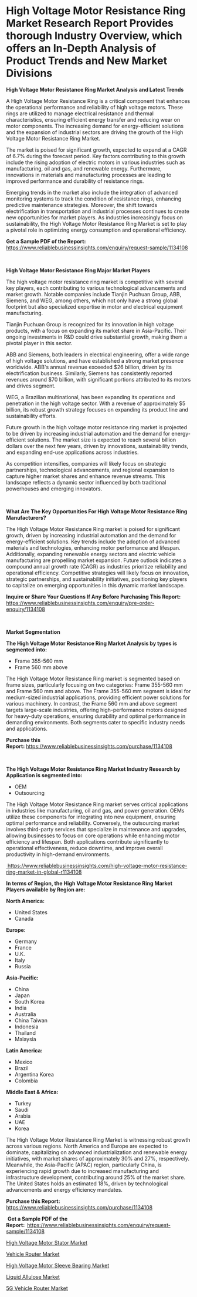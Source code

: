 <p><h1>High Voltage Motor Resistance Ring Market Research Report Provides thorough Industry Overview, which offers an In-Depth Analysis of Product Trends and New Market Divisions</h1></p><p><strong>High Voltage Motor Resistance Ring Market Analysis and Latest Trends</strong></p>
<p><p>A High Voltage Motor Resistance Ring is a critical component that enhances the operational performance and reliability of high voltage motors. These rings are utilized to manage electrical resistance and thermal characteristics, ensuring efficient energy transfer and reducing wear on motor components. The increasing demand for energy-efficient solutions and the expansion of industrial sectors are driving the growth of the High Voltage Motor Resistance Ring Market.</p><p>The market is poised for significant growth, expected to expand at a CAGR of 6.7% during the forecast period. Key factors contributing to this growth include the rising adoption of electric motors in various industries such as manufacturing, oil and gas, and renewable energy. Furthermore, innovations in materials and manufacturing processes are leading to improved performance and durability of resistance rings. </p><p>Emerging trends in the market also include the integration of advanced monitoring systems to track the condition of resistance rings, enhancing predictive maintenance strategies. Moreover, the shift towards electrification in transportation and industrial processes continues to create new opportunities for market players. As industries increasingly focus on sustainability, the High Voltage Motor Resistance Ring Market is set to play a pivotal role in optimizing energy consumption and operational efficiency.</p></p>
<p><strong>Get a Sample PDF of the Report:&nbsp;</strong> <a href="https://www.reliablebusinessinsights.com/enquiry/request-sample/1134108?utm_campaign=57&utm_medium=2&utm_source=Github&utm_content=ia&utm_term=18122024&utm_id=high-voltage-motor-resistance-ring">https://www.reliablebusinessinsights.com/enquiry/request-sample/1134108</a></p>
<p>&nbsp;</p>
<p><strong>High Voltage Motor Resistance Ring Major Market Players</strong></p>
<p><p>The high voltage motor resistance ring market is competitive with several key players, each contributing to various technological advancements and market growth. Notable companies include Tianjin Puchuan Group, ABB, Siemens, and WEG, among others, which not only have a strong global footprint but also specialized expertise in motor and electrical equipment manufacturing.</p><p>Tianjin Puchuan Group is recognized for its innovation in high voltage products, with a focus on expanding its market share in Asia-Pacific. Their ongoing investments in R&D could drive substantial growth, making them a pivotal player in this sector.</p><p>ABB and Siemens, both leaders in electrical engineering, offer a wide range of high voltage solutions, and have established a strong market presence worldwide. ABB's annual revenue exceeded $26 billion, driven by its electrification business. Similarly, Siemens has consistently reported revenues around $70 billion, with significant portions attributed to its motors and drives segment.</p><p>WEG, a Brazilian multinational, has been expanding its operations and penetration in the high voltage sector. With a revenue of approximately $5 billion, its robust growth strategy focuses on expanding its product line and sustainability efforts.</p><p>Future growth in the high voltage motor resistance ring market is projected to be driven by increasing industrial automation and the demand for energy-efficient solutions. The market size is expected to reach several billion dollars over the next few years, driven by innovations, sustainability trends, and expanding end-use applications across industries. </p><p>As competition intensifies, companies will likely focus on strategic partnerships, technological advancements, and regional expansion to capture higher market shares and enhance revenue streams. This landscape reflects a dynamic sector influenced by both traditional powerhouses and emerging innovators.</p></p>
<p>&nbsp;</p>
<p><strong>What Are The Key Opportunities For High Voltage Motor Resistance Ring Manufacturers?</strong></p>
<p><p>The High Voltage Motor Resistance Ring market is poised for significant growth, driven by increasing industrial automation and the demand for energy-efficient solutions. Key trends include the adoption of advanced materials and technologies, enhancing motor performance and lifespan. Additionally, expanding renewable energy sectors and electric vehicle manufacturing are propelling market expansion. Future outlook indicates a compound annual growth rate (CAGR) as industries prioritize reliability and operational efficiency. Competitive strategies will likely focus on innovation, strategic partnerships, and sustainability initiatives, positioning key players to capitalize on emerging opportunities in this dynamic market landscape.</p></p>
<p><strong>Inquire or Share Your Questions If Any Before Purchasing This Report:</strong> <a href="https://www.reliablebusinessinsights.com/enquiry/pre-order-enquiry/1134108?utm_campaign=57&utm_medium=2&utm_source=Github&utm_content=ia&utm_term=18122024&utm_id=high-voltage-motor-resistance-ring">https://www.reliablebusinessinsights.com/enquiry/pre-order-enquiry/1134108</a></p>
<p>&nbsp;</p>
<p><strong>Market Segmentation</strong></p>
<p><strong>The High Voltage Motor Resistance Ring Market Analysis by types is segmented into:</strong></p>
<p><ul><li>Frame 355-560 mm</li><li>Frame 560 mm above</li></ul></p>
<p><p>The High Voltage Motor Resistance Ring market is segmented based on frame sizes, particularly focusing on two categories: Frame 355-560 mm and Frame 560 mm and above. The Frame 355-560 mm segment is ideal for medium-sized industrial applications, providing efficient power solutions for various machinery. In contrast, the Frame 560 mm and above segment targets large-scale industries, offering high-performance motors designed for heavy-duty operations, ensuring durability and optimal performance in demanding environments. Both segments cater to specific industry needs and applications.</p></p>
<p><strong>Purchase this Report:&nbsp;</strong><a href="https://www.reliablebusinessinsights.com/purchase/1134108?utm_campaign=57&utm_medium=2&utm_source=Github&utm_content=ia&utm_term=18122024&utm_id=high-voltage-motor-resistance-ring">https://www.reliablebusinessinsights.com/purchase/1134108</a></p>
<p>&nbsp;</p>
<p><strong>The High Voltage Motor Resistance Ring Market Industry Research by Application is segmented into:</strong></p>
<p><ul><li>OEM</li><li>Outsourcing</li></ul></p>
<p><p>The High Voltage Motor Resistance Ring market serves critical applications in industries like manufacturing, oil and gas, and power generation. OEMs utilize these components for integrating into new equipment, ensuring optimal performance and reliability. Conversely, the outsourcing market involves third-party services that specialize in maintenance and upgrades, allowing businesses to focus on core operations while enhancing motor efficiency and lifespan. Both applications contribute significantly to operational effectiveness, reduce downtime, and improve overall productivity in high-demand environments.</p></p>
<p><a href="https://www.reliablebusinessinsights.com/high-voltage-motor-resistance-ring-market-in-global-r1134108?utm_campaign=57&utm_medium=2&utm_source=Github&utm_content=ia&utm_term=18122024&utm_id=high-voltage-motor-resistance-ring">&nbsp;https://www.reliablebusinessinsights.com/high-voltage-motor-resistance-ring-market-in-global-r1134108</a></p>
<p><strong>In terms of Region, the High Voltage Motor Resistance Ring Market Players available by Region are:</strong></p>
<p>
    <p> <strong> North America: </strong>
        <ul>
            <li>United States</li>
            <li>Canada</li>
        </ul>
        </p> 
    <p> <strong> Europe: </strong>
        <ul>
            <li>Germany</li>
            <li>France</li>
            <li>U.K.</li>
            <li>Italy</li>
            <li>Russia</li>
        </ul>
        </p> 
    <p> <strong> Asia-Pacific: </strong>
        <ul>
            <li>China</li>
            <li>Japan</li>
            <li>South Korea</li>
            <li>India</li>
            <li>Australia</li>
            <li>China Taiwan</li>
            <li>Indonesia</li>
            <li>Thailand</li>
            <li>Malaysia</li>
        </ul>
        </p> 
    <p> <strong> Latin America: </strong>
        <ul>
            <li>Mexico</li>
            <li>Brazil</li>
            <li>Argentina Korea</li>
            <li>Colombia</li>
        </ul>
        </p> 
    <p> <strong> Middle East & Africa: </strong>
        <ul>
            <li>Turkey</li>
            <li>Saudi</li>
            <li>Arabia</li>
            <li>UAE</li>
            <li>Korea</li>
        </ul>
    </p>
    </p>
<p><p>The High Voltage Motor Resistance Ring Market is witnessing robust growth across various regions. North America and Europe are expected to dominate, capitalizing on advanced industrialization and renewable energy initiatives, with market shares of approximately 30% and 27%, respectively. Meanwhile, the Asia-Pacific (APAC) region, particularly China, is experiencing rapid growth due to increased manufacturing and infrastructure development, contributing around 25% of the market share. The United States holds an estimated 18%, driven by technological advancements and energy efficiency mandates.</p></p>
<p><strong>Purchase this Report: </strong><a href="https://www.reliablebusinessinsights.com/purchase/1134108?utm_campaign=57&utm_medium=2&utm_source=Github&utm_content=ia&utm_term=18122024&utm_id=high-voltage-motor-resistance-ring">https://www.reliablebusinessinsights.com/purchase/1134108</a></p>
<p>&nbsp;<strong>Get a Sample PDF of the Report:&nbsp;&nbsp;</strong><a href="https://www.reliablebusinessinsights.com/enquiry/request-sample/1134108?utm_campaign=57&utm_medium=2&utm_source=Github&utm_content=ia&utm_term=18122024&utm_id=high-voltage-motor-resistance-ring">https://www.reliablebusinessinsights.com/enquiry/request-sample/1134108</a></p>
<p><strong></strong></p>
<p><p><a href="https://github.com/AshrafKhan865/Market-Research-Report-List-1/blob/main/high-voltage-motor-stator-market.md?utm_campaign=57&utm_medium=2&utm_source=Github&utm_content=ia&utm_term=18122024&utm_id=high-voltage-motor-resistance-ring">High Voltage Motor Stator Market</a></p><p><a href="https://www.linkedin.com/pulse/vehicle-router-market-segmentation-in-depth-analysis-passenger-04pnf?utm_campaign=57&utm_medium=2&utm_source=Github&utm_content=ia&utm_term=18122024&utm_id=high-voltage-motor-resistance-ring">Vehicle Router Market</a></p><p><a href="https://github.com/gullattedenna/Market-Research-Report-List-1/blob/main/high-voltage-motor-sleeve-bearing-market.md?utm_campaign=57&utm_medium=2&utm_source=Github&utm_content=ia&utm_term=18122024&utm_id=high-voltage-motor-resistance-ring">High Voltage Motor Sleeve Bearing Market</a></p><p><a href="https://www.linkedin.com/pulse/liquid-allulose-market-global-insights-regional-analysis-2024-mpyzc?utm_campaign=57&utm_medium=2&utm_source=Github&utm_content=ia&utm_term=18122024&utm_id=high-voltage-motor-resistance-ring">Liquid Allulose Market</a></p><p><a href="https://www.linkedin.com/pulse/5g-vehicle-router-market-refracting-trends-consumer-behaviors-tod5e?utm_campaign=57&utm_medium=2&utm_source=Github&utm_content=ia&utm_term=18122024&utm_id=high-voltage-motor-resistance-ring">5G Vehicle Router Market</a></p></p>